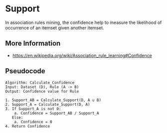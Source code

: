 # Support

In association rules mining, the confidence help to measure the 
likelihood of occurrence of an itemset given another itemset.

## More Information

- https://en.wikipedia.org/wiki/Association_rule_learning#Confidence

## Pseudocode

```text
Algorithm: Calculate_Confidence
Input: Dataset (D), Rule (A -> B)
Output: Confidence value for Rule

1. Support_AB = Calculate_Support(D, A ∪ B)
2. Support_A = Calculate_Support(D, A)
3. If Support_A is not 0:
    a. Confidence = Support_AB / Support_A
   Else:
    a. Confidence = 0
4. Return Confidence
```